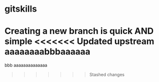# gitskills
Creating a new branch is quick AND simple
<<<<<<< Updated upstream
aaaaaaaabbbaaaaaa
=======
bbb
aaaaaaaaaaaaaa
>>>>>>> Stashed changes
